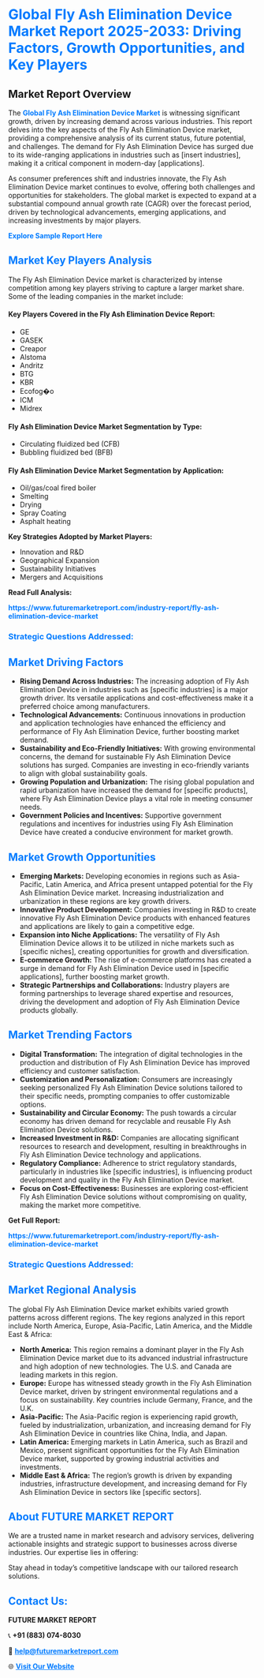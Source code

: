 <h1 style="color: #007BFF;">Global Fly Ash Elimination Device Market Report 2025-2033: Driving Factors, Growth Opportunities, and Key Players</h1>

<section id="overview">
<h2>Market Report Overview</h2>
<p>The <a href="https://www.futuremarketreport.com/industry-report/fly-ash-elimination-device-market" style="color: #007BFF; text-decoration: none;"><strong>Global Fly Ash Elimination Device Market</strong></a> is witnessing significant growth, driven by increasing demand across various industries. This report delves into the key aspects of the Fly Ash Elimination Device market, providing a comprehensive analysis of its current status, future potential, and challenges. The demand for Fly Ash Elimination Device has surged due to its wide-ranging applications in industries such as [insert industries], making it a critical component in modern-day [applications].</p>
<p>As consumer preferences shift and industries innovate, the Fly Ash Elimination Device market continues to evolve, offering both challenges and opportunities for stakeholders. The global market is expected to expand at a substantial compound annual growth rate (CAGR) over the forecast period, driven by technological advancements, emerging applications, and increasing investments by major players.</p>
</section>

<section id="overview">
<p><a href="https://www.futuremarketreport.com/request-sample/reportId=33526" style="color: #007BFF; text-decoration: none;"><strong>Explore Sample Report Here</strong></a></p>
</section>

<section id="key-players">
<h2 style="color: #007BFF;">Market Key Players Analysis</h2>
<p>The Fly Ash Elimination Device market is characterized by intense competition among key players striving to capture a larger market share. Some of the leading companies in the market include:</p>
<h4>Key Players Covered in the Fly Ash Elimination Device Report:</h4>
<ul><li>GE</li><li>GASEK</li><li>Creapor</li><li>Alstoma</li><li>Andritz</li><li>BTG</li><li>KBR</li><li>Ecofog�o</li><li>ICM</li><li>Midrex</li></ul>
<h4>Fly Ash Elimination Device Market Segmentation by Type:</h4>
<ul><li>Circulating fluidized bed (CFB)</li><li>Bubbling fluidized bed (BFB)</li></ul>

<h4>Fly Ash Elimination Device Market Segmentation by Application:</h4>
<ul><li>Oil/gas/coal fired boiler</li><li>Smelting</li><li>Drying</li><li>Spray Coating</li><li>Asphalt heating</li></ul>
<p><strong>Key Strategies Adopted by Market Players:</strong></p>
<ul>
<li>Innovation and R&D</li>
<li>Geographical Expansion</li>
<li>Sustainability Initiatives</li>
<li>Mergers and Acquisitions</li>
</ul>
</section>

<section>
<p><strong>Read Full Analysis: </strong></p><a href="https://www.futuremarketreport.com/industry-report/fly-ash-elimination-device-market" style="color: #007BFF; text-decoration: none;"><strong>https://www.futuremarketreport.com/industry-report/fly-ash-elimination-device-market</strong></a>
<h3 style="color: #007BFF;">Strategic Questions Addressed:</h3>
</section>

<section id="driving-factors">
<h2 style="color: #007BFF;">Market Driving Factors</h2>
<ul>
<li><strong>Rising Demand Across Industries:</strong> The increasing adoption of Fly Ash Elimination Device in industries such as [specific industries] is a major growth driver. Its versatile applications and cost-effectiveness make it a preferred choice among manufacturers.</li>
<li><strong>Technological Advancements:</strong> Continuous innovations in production and application technologies have enhanced the efficiency and performance of Fly Ash Elimination Device, further boosting market demand.</li>
<li><strong>Sustainability and Eco-Friendly Initiatives:</strong> With growing environmental concerns, the demand for sustainable Fly Ash Elimination Device solutions has surged. Companies are investing in eco-friendly variants to align with global sustainability goals.</li>
<li><strong>Growing Population and Urbanization:</strong> The rising global population and rapid urbanization have increased the demand for [specific products], where Fly Ash Elimination Device plays a vital role in meeting consumer needs.</li>
<li><strong>Government Policies and Incentives:</strong> Supportive government regulations and incentives for industries using Fly Ash Elimination Device have created a conducive environment for market growth.</li>
</ul>
</section>

<section id="growth-opportunities">
<h2 style="color: #007BFF;">Market Growth Opportunities</h2>
<ul>
<li><strong>Emerging Markets:</strong> Developing economies in regions such as Asia-Pacific, Latin America, and Africa present untapped potential for the Fly Ash Elimination Device market. Increasing industrialization and urbanization in these regions are key growth drivers.</li>
<li><strong>Innovative Product Development:</strong> Companies investing in R&D to create innovative Fly Ash Elimination Device products with enhanced features and applications are likely to gain a competitive edge.</li>
<li><strong>Expansion into Niche Applications:</strong> The versatility of Fly Ash Elimination Device allows it to be utilized in niche markets such as [specific niches], creating opportunities for growth and diversification.</li>
<li><strong>E-commerce Growth:</strong> The rise of e-commerce platforms has created a surge in demand for Fly Ash Elimination Device used in [specific applications], further boosting market growth.</li>
<li><strong>Strategic Partnerships and Collaborations:</strong> Industry players are forming partnerships to leverage shared expertise and resources, driving the development and adoption of Fly Ash Elimination Device products globally.</li>
</ul>
</section>

<section id="trending-factors">
<h2 style="color: #007BFF;">Market Trending Factors</h2>
<ul>
<li><strong>Digital Transformation:</strong> The integration of digital technologies in the production and distribution of Fly Ash Elimination Device has improved efficiency and customer satisfaction.</li>
<li><strong>Customization and Personalization:</strong> Consumers are increasingly seeking personalized Fly Ash Elimination Device solutions tailored to their specific needs, prompting companies to offer customizable options.</li>
<li><strong>Sustainability and Circular Economy:</strong> The push towards a circular economy has driven demand for recyclable and reusable Fly Ash Elimination Device solutions.</li>
<li><strong>Increased Investment in R&D:</strong> Companies are allocating significant resources to research and development, resulting in breakthroughs in Fly Ash Elimination Device technology and applications.</li>
<li><strong>Regulatory Compliance:</strong> Adherence to strict regulatory standards, particularly in industries like [specific industries], is influencing product development and quality in the Fly Ash Elimination Device market.</li>
<li><strong>Focus on Cost-Effectiveness:</strong> Businesses are exploring cost-efficient Fly Ash Elimination Device solutions without compromising on quality, making the market more competitive.</li>
</ul>
</section>

<section>
<p><strong>Get Full Report: </strong></p><a href="https://www.futuremarketreport.com/industry-report/fly-ash-elimination-device-market" style="color: #007BFF; text-decoration: none;"><strong>https://www.futuremarketreport.com/industry-report/fly-ash-elimination-device-market</strong></a>
<h3 style="color: #007BFF;">Strategic Questions Addressed:</h3>
</section>


<section id="regional-analysis">
<h2 style="color: #007BFF;">Market Regional Analysis</h2>
<p>The global Fly Ash Elimination Device market exhibits varied growth patterns across different regions. The key regions analyzed in this report include North America, Europe, Asia-Pacific, Latin America, and the Middle East & Africa:</p>
<ul>
<li><strong>North America:</strong> This region remains a dominant player in the Fly Ash Elimination Device market due to its advanced industrial infrastructure and high adoption of new technologies. The U.S. and Canada are leading markets in this region.</li>
<li><strong>Europe:</strong> Europe has witnessed steady growth in the Fly Ash Elimination Device market, driven by stringent environmental regulations and a focus on sustainability. Key countries include Germany, France, and the U.K.</li>
<li><strong>Asia-Pacific:</strong> The Asia-Pacific region is experiencing rapid growth, fueled by industrialization, urbanization, and increasing demand for Fly Ash Elimination Device in countries like China, India, and Japan.</li>
<li><strong>Latin America:</strong> Emerging markets in Latin America, such as Brazil and Mexico, present significant opportunities for the Fly Ash Elimination Device market, supported by growing industrial activities and investments.</li>
<li><strong>Middle East & Africa:</strong> The region’s growth is driven by expanding industries, infrastructure development, and increasing demand for Fly Ash Elimination Device in sectors like [specific sectors].</li>
</ul>
</section>

<footer>
<h2 style="color: #007BFF;">About FUTURE MARKET REPORT</h2>
<p>We are a trusted name in market research and advisory services, delivering actionable insights and strategic support to businesses across diverse industries. Our expertise lies in offering:</p>

<p>Stay ahead in today’s competitive landscape with our tailored research solutions.</p>

<h2 style="color: #007BFF;">Contact Us:</h2>
<p><strong>FUTURE MARKET REPORT</strong></p>
<p>📞 <strong>+91 (883) 074-8030</strong></p>
<p>📧 <strong><a href="mailto:help@futuremarketreport.com" style="color: #007BFF;">help@futuremarketreport.com</a></strong></p>
<p>🌐 <strong><a href="https://www.futuremarketreport.com/" style="color: #007BFF;">Visit Our Website</a></strong></p>
</footer>